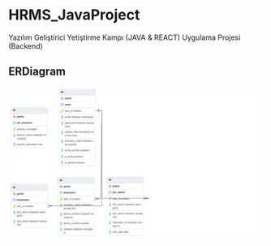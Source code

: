 # HRMS_JavaProject
Yazılım Geliştirici Yetiştirme Kampı (JAVA &amp; REACT) Uygulama Projesi (Backend)

## ERDiagram
![alt ERDiagram](https://github.com/barisertugrul/HRMS_JavaProject/blob/master/resources/hrms_ERDiagram.png?raw=true)
